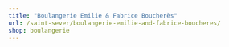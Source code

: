 ```yaml
---
title: "Boulangerie Emilie & Fabrice Boucherès"
url: /saint-sever/boulangerie-emilie-and-fabrice-boucheres/
shop: boulangerie
---
```


